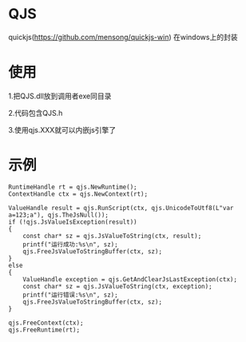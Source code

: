 # QJS
quickjs(https://github.com/mensong/quickjs-win) 在windows上的封装

# 使用
1.把QJS.dll放到调用者exe同目录

2.代码包含QJS.h

3.使用qjs.XXX就可以内嵌js引擎了

# 示例

```
RuntimeHandle rt = qjs.NewRuntime();
ContextHandle ctx = qjs.NewContext(rt);

ValueHandle result = qjs.RunScript(ctx, qjs.UnicodeToUtf8(L"var a=123;a"), qjs.TheJsNull());
if (!qjs.JsValueIsException(result))
{
	const char* sz = qjs.JsValueToString(ctx, result);
	printf("运行成功:%s\n", sz);
	qjs.FreeJsValueToStringBuffer(ctx, sz);
}
else
{
	ValueHandle exception = qjs.GetAndClearJsLastException(ctx);
	const char* sz = qjs.JsValueToString(ctx, exception);
	printf("运行错误:%s\n", sz);
	qjs.FreeJsValueToStringBuffer(ctx, sz);
}

qjs.FreeContext(ctx);
qjs.FreeRuntime(rt);
```

